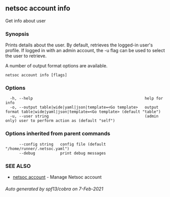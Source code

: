 ## netsoc account info

Get info about user

### Synopsis

Prints details about the user. By default, retrieves the logged-in user's profile.
If logged in with an admin account, the -u flag can be used to select the user to retrieve.

A number of output format options are available.


```
netsoc account info [flags]
```

### Options

```
  -h, --help                                                 help for info
  -o, --output table|wide|yaml|json|template=<Go template>   output format table|wide|yaml|json|template=<Go template> (default "table")
  -u, --user string                                          (admin only) user to perform action as (default "self")
```

### Options inherited from parent commands

```
      --config string   config file (default "/home/runner/.netsoc.yaml")
      --debug           print debug messages
```

### SEE ALSO

* [netsoc account](netsoc_account.md)	 - Manage Netsoc account

###### Auto generated by spf13/cobra on 7-Feb-2021
